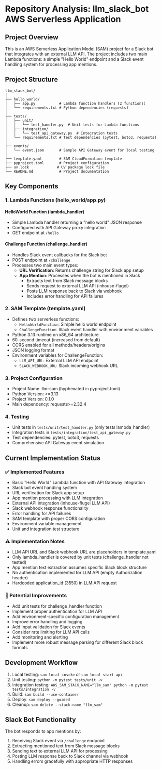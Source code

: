 # Repository Analysis: llm_slack_bot AWS Serverless Application

## Project Overview
This is an AWS Serverless Application Model (SAM) project for a Slack bot that integrates with an external LLM API. The project includes two main Lambda functions: a simple "Hello World" endpoint and a Slack event handling system for processing app mentions.

## Project Structure
```
llm_slack_bot/
│
├── hello_world/
│   ├── app.py           # Lambda function handlers (2 functions)
│   └── requirements.txt # Python dependencies (requests)
│
├── tests/
│   ├── unit/
│   │   └── test_handler.py  # Unit tests for Lambda functions
│   ├── integration/
│   │   └── test_api_gateway.py  # Integration tests
│   └── requirements.txt # Test dependencies (pytest, boto3, requests)
│
├── events/
│   └── event.json       # Sample API Gateway event for local testing
│
├── template.yaml        # SAM CloudFormation template
├── pyproject.toml       # Project configuration
├── uv.lock             # UV package lock file
└── README.md            # Project documentation
```

## Key Components

### 1. Lambda Functions (hello_world/app.py)

#### HelloWorld Function (lambda_handler)
- Simple Lambda handler returning a "hello world" JSON response
- Configured with API Gateway proxy integration
- GET endpoint at `/hello`

#### Challenge Function (challenge_handler) 
- Handles Slack event callbacks for the Slack bot
- POST endpoint at `/challenge`
- Processes two main event types:
  - **URL Verification**: Returns challenge string for Slack app setup
  - **App Mention**: Processes when the bot is mentioned in Slack
    - Extracts text from Slack message blocks
    - Sends request to external LLM API (inhouse-flugel)
    - Posts LLM response back to Slack via webhook
    - Includes error handling for API failures

### 2. SAM Template (template.yaml)
- Defines two serverless functions:
  - `HelloWorldFunction`: Simple hello world endpoint
  - `ChallengeFunction`: Slack event handler with environment variables
- Python 3.13 runtime on x86_64 architecture
- 60-second timeout (increased from default)
- CORS enabled for all methods/headers/origins
- JSON logging format
- Environment variables for ChallengeFunction:
  - `LLM_API_URL`: External LLM API endpoint
  - `SLACK_WEBHOOK_URL`: Slack incoming webhook URL

### 3. Project Configuration
- Project Name: llm-sam (hyphenated in pyproject.toml)
- Python Version: >=3.13
- Project Version: 0.1.0
- Main dependency: requests>=2.32.4

### 4. Testing
- Unit tests in `tests/unit/test_handler.py` (only tests lambda_handler)
- Integration tests in `tests/integration/test_api_gateway.py`
- Test dependencies: pytest, boto3, requests
- Comprehensive API Gateway event simulation

## Current Implementation Status

### ✅ Implemented Features
- Basic "Hello World" Lambda function with API Gateway integration
- Slack bot event handling system
- URL verification for Slack app setup
- App mention processing with LLM integration
- External API integration (inhouse-flugel LLM API)
- Slack webhook response functionality
- Error handling for API failures
- SAM template with proper CORS configuration
- Environment variable management
- Unit and integration test structure

### ⚠️ Implementation Notes
- LLM API URL and Slack webhook URL are placeholders in template.yaml
- Only lambda_handler is covered by unit tests (challenge_handler not tested)
- App mention text extraction assumes specific Slack block structure
- No authentication implemented for LLM API (empty Authorization header)
- Hardcoded application_id (3550) in LLM API request

### 🔄 Potential Improvements
- Add unit tests for challenge_handler function
- Implement proper authentication for LLM API
- Add environment-specific configuration management
- Improve error handling and logging
- Add input validation for Slack events
- Consider rate limiting for LLM API calls
- Add monitoring and alerting
- Implement more robust message parsing for different Slack block formats

## Development Workflow
1. Local testing: `sam local invoke` or `sam local start-api`
2. Unit testing: `python -m pytest tests/unit -v`
3. Integration testing: `AWS_SAM_STACK_NAME="llm_sam" python -m pytest tests/integration -v`
4. Build: `sam build --use-container`
5. Deploy: `sam deploy --guided`
6. Cleanup: `sam delete --stack-name "llm_sam"`

## Slack Bot Functionality
The bot responds to app mentions by:
1. Receiving Slack event via `/challenge` endpoint
2. Extracting mentioned text from Slack message blocks
3. Sending text to external LLM API for processing
4. Posting LLM response back to Slack channel via webhook
5. Handling errors gracefully with appropriate HTTP responses
